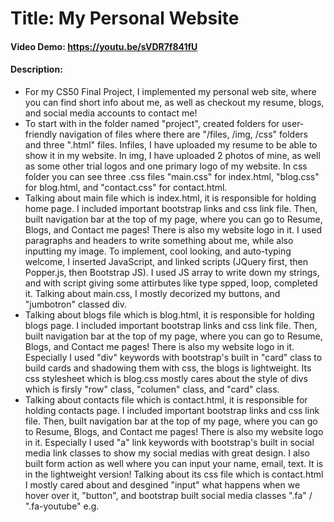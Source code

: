 # Title: My Personal Website
#### Video Demo: https://youtu.be/sVDR7f841fU
#### Description:
<ul>
<li>For my CS50 Final Project, I implemented my personal web site, where you can find short info about me, as well as checkout my resume, blogs, and social media accounts to contact me!</li>
<li>To start with in the folder named "project", created folders for user-friendly navigation of files where there are "/files, /img, /css" folders and three ".html" files. Infiles, I have uploaded my resume to be able to show it in my website. In img, I have uploaded 2 photos of mine, as well as some other trial logos and one primary logo of my website. In css folder you can see three .css files "main.css" for index.html, "blog.css" for blog.html, and "contact.css" for contact.html.
</li>
<li>Talking about main file which is index.html, it is responsible for holding home page. I included important bootstrap links and css link file. Then, built navigation bar at the top of my page, where you can go to Resume, Blogs, and Contact me pages! There is also my website logo in it. I used paragraphs and headers to write something about me, while also inputting my image. To implement, cool looking, and auto-typing welcome, I inserted JavaScript, and linked scripts (JQuery first, then Popper.js, then Bootstrap JS). I used JS array to write down my strings, and with script giving some attirbutes like type spped, loop, completed it. Talking about main.css, I mostly decorized my buttons, and "jumbotron" classed div.</li>
<li>Talking about blogs file which is blog.html, it is responsible for holding blogs page. I included important bootstrap links and css link file. Then, built navigation bar at the top of my page, where you can go to Resume, Blogs, and Contact me pages! There is also my website logo in it. Especially I used "div" keywords with bootstrap's built in "card" class to build cards and shadowing them with css, the blogs is lightweight. Its css stylesheet which is blog.css mostly cares about the style of divs which is firsly "row" class, "columen" class, and "card" class.</li>
<li>Talking about contacts file which is contact.html, it is responsible for holding contacts page. I included important bootstrap links and css link file. Then, built navigation bar at the top of my page, where you can go to Resume, Blogs, and Contact me pages! There is also my website logo in it. Especially I used "a" link keywords with bootstrap's built in social media link classes to show my social medias with great design. I also built form action as well where you can input your name, email, text. It is in the lightweight version! Talking about its css file which is contact.html I mostly cared about and desgined "input" what happens when we hover over it, "button", and bootstrap built social media classes ".fa" / ".fa-youtube" e.g.</li>
</ul>

